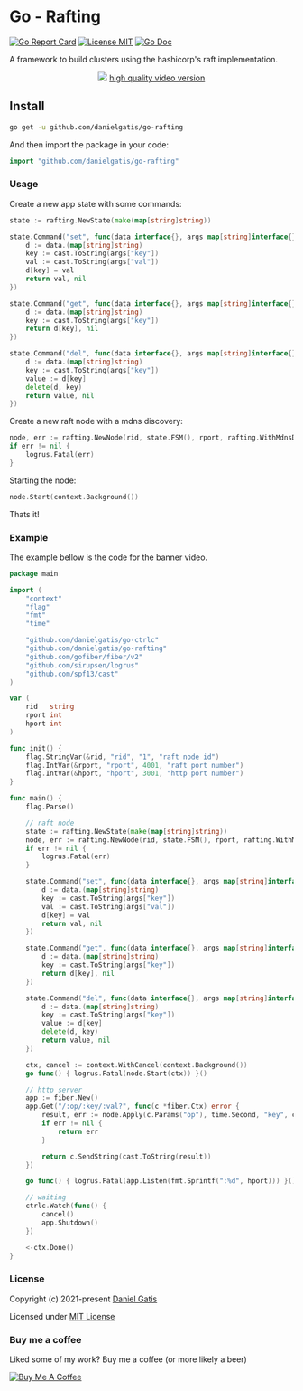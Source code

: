 # Go - Rafting

[![Go Report Card](https://goreportcard.com/badge/github.com/danielgatis/go-rafting?style=flat-square)](https://goreportcard.com/report/github.com/danielgatis/go-rafting)
[![License MIT](https://img.shields.io/badge/license-MIT-blue.svg)](https://raw.githubusercontent.com/danielgatis/go-rafting/master/LICENSE)
[![Go Doc](https://img.shields.io/badge/godoc-reference-blue.svg?style=flat-square)](https://godoc.org/github.com/danielgatis/go-rafting)

A framework to build clusters using the hashicorp's raft implementation.

<p align="center">
    <img src="example/example.gif">
    <a href="example/exmaple.mp4"/>high quality video version</a>
</p>

## Install

```bash
go get -u github.com/danielgatis/go-rafting
```

And then import the package in your code:

```go
import "github.com/danielgatis/go-rafting"
```

### Usage

Create a new app state with some commands:

```go
state := rafting.NewState(make(map[string]string))

state.Command("set", func(data interface{}, args map[string]interface{}) (interface{}, error) {
    d := data.(map[string]string)
    key := cast.ToString(args["key"])
    val := cast.ToString(args["val"])
    d[key] = val
    return val, nil
})

state.Command("get", func(data interface{}, args map[string]interface{}) (interface{}, error) {
    d := data.(map[string]string)
    key := cast.ToString(args["key"])
    return d[key], nil
})

state.Command("del", func(data interface{}, args map[string]interface{}) (interface{}, error) {
    d := data.(map[string]string)
    key := cast.ToString(args["key"])
    value := d[key]
    delete(d, key)
    return value, nil
})
```

Create a new raft node with a mdns discovery:

```go
node, err := rafting.NewNode(rid, state.FSM(), rport, rafting.WithMdnsDiscovery())
if err != nil {
    logrus.Fatal(err)
}
```

Starting the node:

```go
node.Start(context.Background())
```

Thats it!

### Example

The example bellow is the code for the banner video.

```go
package main

import (
	"context"
	"flag"
	"fmt"
	"time"

	"github.com/danielgatis/go-ctrlc"
	"github.com/danielgatis/go-rafting"
	"github.com/gofiber/fiber/v2"
	"github.com/sirupsen/logrus"
	"github.com/spf13/cast"
)

var (
	rid   string
	rport int
	hport int
)

func init() {
	flag.StringVar(&rid, "rid", "1", "raft node id")
	flag.IntVar(&rport, "rport", 4001, "raft port number")
	flag.IntVar(&hport, "hport", 3001, "http port number")
}

func main() {
	flag.Parse()

	// raft node
	state := rafting.NewState(make(map[string]string))
	node, err := rafting.NewNode(rid, state.FSM(), rport, rafting.WithMdnsDiscovery())
	if err != nil {
		logrus.Fatal(err)
	}

	state.Command("set", func(data interface{}, args map[string]interface{}) (interface{}, error) {
		d := data.(map[string]string)
		key := cast.ToString(args["key"])
		val := cast.ToString(args["val"])
		d[key] = val
		return val, nil
	})

	state.Command("get", func(data interface{}, args map[string]interface{}) (interface{}, error) {
		d := data.(map[string]string)
		key := cast.ToString(args["key"])
		return d[key], nil
	})

	state.Command("del", func(data interface{}, args map[string]interface{}) (interface{}, error) {
		d := data.(map[string]string)
		key := cast.ToString(args["key"])
		value := d[key]
		delete(d, key)
		return value, nil
	})

	ctx, cancel := context.WithCancel(context.Background())
	go func() { logrus.Fatal(node.Start(ctx)) }()

	// http server
	app := fiber.New()
	app.Get("/:op/:key/:val?", func(c *fiber.Ctx) error {
		result, err := node.Apply(c.Params("op"), time.Second, "key", c.Params("key"), "val", c.Params("val"))
		if err != nil {
			return err
		}

		return c.SendString(cast.ToString(result))
	})

	go func() { logrus.Fatal(app.Listen(fmt.Sprintf(":%d", hport))) }()

	// waiting
	ctrlc.Watch(func() {
		cancel()
		app.Shutdown()
	})

	<-ctx.Done()
}
```

### License

Copyright (c) 2021-present [Daniel Gatis](https://github.com/danielgatis)

Licensed under [MIT License](./LICENSE)

### Buy me a coffee

Liked some of my work? Buy me a coffee (or more likely a beer)

<a href="https://www.buymeacoffee.com/danielgatis" target="_blank"><img src="https://bmc-cdn.nyc3.digitaloceanspaces.com/BMC-button-images/custom_images/orange_img.png" alt="Buy Me A Coffee" style="height: auto !important;width: auto !important;"></a>
